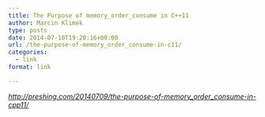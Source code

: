 ```yaml
---
title: The Purpose of memory_order_consume in C++11
author: Marcin Klimek
type: posts
date: 2014-07-10T19:20:16+00:00
url: /the-purpose-of-memory_order_consume-in-c11/
categories:
  - link
format: link

---
```

<address>
  <a href="http://preshing.com/20140709/the-purpose-of-memory_order_consume-in-cpp11/">http://preshing.com/20140709/the-purpose-of-memory_order_consume-in-cpp11/</a>
</address>